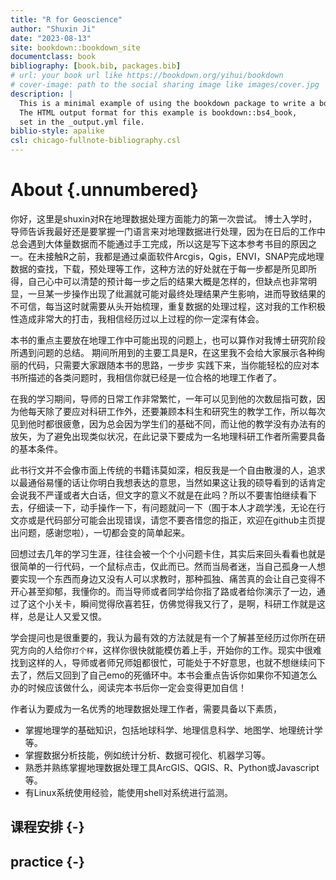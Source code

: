```yaml
---
title: "R for Geoscience"
author: "Shuxin Ji"
date: "2023-08-13"
site: bookdown::bookdown_site
documentclass: book
bibliography: [book.bib, packages.bib]
# url: your book url like https://bookdown.org/yihui/bookdown
# cover-image: path to the social sharing image like images/cover.jpg
description: |
  This is a minimal example of using the bookdown package to write a book.
  The HTML output format for this example is bookdown::bs4_book,
  set in the _output.yml file.
biblio-style: apalike
csl: chicago-fullnote-bibliography.csl
---
```



# About {.unnumbered}

你好，这里是shuxin对R在地理数据处理方面能力的第一次尝试。 博士入学时，导师告诉我最好还是要掌握一门语言来对地理数据进行处理，因为在日后的工作中 总会遇到大体量数据而不能通过手工完成，所以这是写下这本参考书目的原因之一。在未接触R之前，我都是通过桌面软件Arcgis，Qgis，ENVI，SNAP完成地理数据的查找，下载，预处理等工作，这种方法的好处就在于每一步都是所见即所得，自己心中可以清楚的预计每一步之后的结果大概是怎样的，但缺点也非常明显，一旦某一步操作出现了纰漏就可能对最终处理结果产生影响，进而导致结果的不可信，每当这时就需要从头开始梳理，重复数据的处理过程，这对我的工作积极性造成非常大的打击，我相信经历过以上过程的你一定深有体会。

本书的重点主要放在地理工作中可能出现的问题上，也可以算作对我博士研究阶段所遇到问题的总结。 期间所用到的主要工具是R，在这里我不会给大家展示各种绚丽的代码，只需要大家跟随本书的思路，一步步 实践下来，当你能轻松的应对本书所描述的各类问题时，我相信你就已经是一位合格的地理工作者了。

在我的学习期间，导师的日常工作非常繁忙，一年可以见到他的次数屈指可数，因为他每天除了要应对科研工作外，还要兼顾本科生和研究生的教学工作，所以每次见到他时都很疲惫，因为总会因为学生们的基础不同，而让他的教学没有办法有的放矢，为了避免出现类似状况，在此记录下要成为一名地理科研工作者所需要具备的基本条件。

此书行文并不会像市面上传统的书籍讳莫如深，相反我是一个自由散漫的人，追求以最通俗易懂的话让你明白我想表达的意思，当然如果这让我的硕导看到的话肯定会说我不严谨或者大白话，但文字的意义不就是在此吗？所以不要害怕继续看下去，仔细读一下，动手操作一下，有问题就问一下（囿于本人才疏学浅，无论在行文亦或是代码部分可能会出现错误，请您不要吝惜您的指正，欢迎在github主页提出问题，感谢您啦），一切都会变的简单起来。

回想过去几年的学习生涯，往往会被一个个小问题卡住，其实后来回头看看也就是很简单的一行代码，一个鼠标点击，仅此而已。然而当局者迷，当自己孤身一人想要实现一个东西而身边又没有人可以求教时，那种孤独、痛苦真的会让自己变得不开心甚至抑郁，我懂你的。而当导师或者同学给你指了路或者给你演示了一边，通过了这个小关卡，瞬间觉得欣喜若狂，仿佛觉得我又行了，是啊，科研工作就是这样，总是让人又爱又恨。

学会提问也是很重要的，我认为最有效的方法就是有一个了解甚至经历过你所在研究方向的人给你`打个样`，这样你很快就能模仿着上手，开始你的工作。现实中很难找到这样的人，导师或者师兄师姐都很忙，可能处于不好意思，也就不想继续问下去了，然后又回到了自己emo的死循环中。本书会重点告诉你如果你不知道怎么办的时候应该做什么，阅读完本书后你一定会变得更加自信！

作者认为要成为一名优秀的地理数据处理工作者，需要具备以下素质，

- 掌握地理学的基础知识，包括地球科学、地理信息科学、地图学、地理统计学等。
- 掌握数据分析技能，例如统计分析、数据可视化、机器学习等。
- 熟悉并熟练掌握地理数据处理工具ArcGIS、QGIS、R、Python或Javascript等。
- 有Linux系统使用经验，能使用shell对系统进行监测。

## **课程安排** {-}

## **practice** {-}

